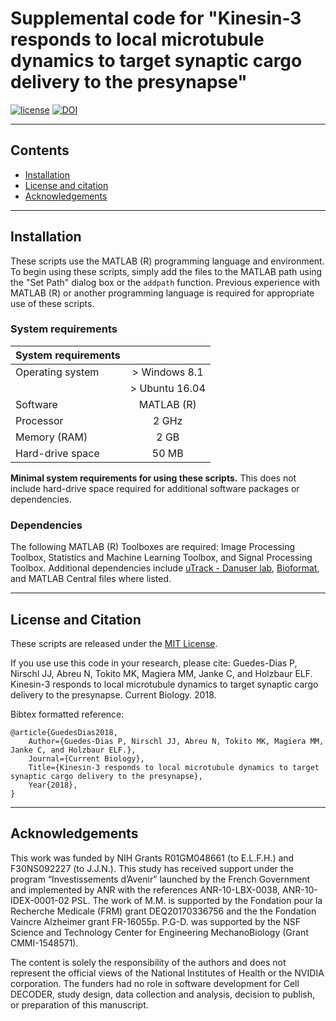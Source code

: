 # Supplemental code for "Kinesin-3 responds to local microtubule dynamics to target synaptic cargo delivery to the presynapse"

[![license](https://img.shields.io/github/license/mashape/apistatus.svg?maxAge=2592000)](TODO--add_url/blob/master/LICENSE) [![DOI]()]()

------------------
## Contents
* [Installation](#installation)
* [License and citation](#license-and-citation)
* [Acknowledgements](#acknowledgements)

------------------
## Installation
These scripts use the MATLAB (R) programming language and environment. To begin using these scripts, simply add the files to the MATLAB path using the "Set Path" dialog box or the `addpath` function. Previous experience with MATLAB (R) or another programming language is required for appropriate use of these scripts.

### System requirements

| System requirements |                   |
| ----------          | :----------:      |
| Operating system    | > Windows 8.1     |
|                     | > Ubuntu 16.04    |
| Software            | MATLAB (R)        |
| Processor           | 2 GHz             |
| Memory (RAM)        | 2 GB              |
| Hard-drive space    | 50 MB             |

**Minimal system requirements for using these scripts.** This does not include hard-drive space required for additional software packages or dependencies.

### Dependencies
The following MATLAB (R) Toolboxes are required: Image Processing Toolbox, Statistics and Machine Learning Toolbox, and Signal Processing Toolbox. Additional dependencies include [uTrack - Danuser lab](https://www.utsouthwestern.edu/labs/danuser/software/#utrack_anc), [Bioformat](https://docs.openmicroscopy.org/bio-formats/5.9.2/users/matlab/), and MATLAB Central files where listed.


------------------
## License and Citation
These scripts are released under the [MIT License](https://opensource.org/licenses/MIT).

If you use use this code in your research, please cite:
Guedes-Dias P, Nirschl JJ, Abreu N, Tokito MK, Magiera MM, Janke C, and Holzbaur ELF. Kinesin-3 responds to local microtubule dynamics to target synaptic cargo delivery to the presynapse. Current Biology. 2018.

Bibtex formatted reference:
```text
@article{GuedesDias2018,
    Author={Guedes-Dias P, Nirschl JJ, Abreu N, Tokito MK, Magiera MM, Janke C, and Holzbaur ELF.},
    Journal={Current Biology},
    Title={Kinesin-3 responds to local microtubule dynamics to target synaptic cargo delivery to the presynapse},
    Year{2018},
}
```

------------------
## Acknowledgements
This work was funded by NIH Grants R01GM048661 (to E.L.F.H.) and F30NS092227 (to J.J.N.). This study has received support under the program “Investissements d’Avenir” launched by the French Government and implemented by ANR with the references ANR-10-LBX-0038, ANR-10-IDEX-0001-02 PSL. The work of M.M. is supported by the Fondation pour la Recherche Medicale (FRM) grant DEQ20170336756 and the the Fondation Vaincre Alzheimer grant FR-16055p. P.G-D. was supported by the NSF Science and Technology Center for Engineering MechanoBiology (Grant CMMI-1548571).

The content is solely the responsibility of the authors and does not represent the official views of the National Institutes of Health or the NVIDIA corporation. The funders had no role in software development for Cell DECODER, study design, data collection and analysis, decision to publish, or preparation of this manuscript.